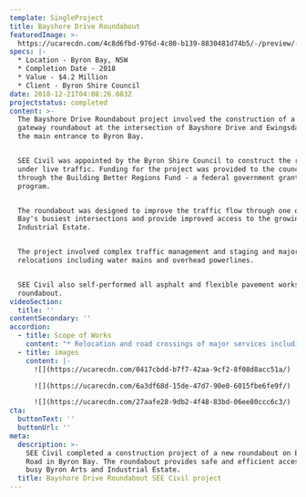 ```yaml
---
template: SingleProject
title: Bayshore Drive Roundabout
featuredImage: >-
  https://ucarecdn.com/4c8d6fbd-976d-4c80-b139-8830481d74b5/-/preview/-/enhance/50/
specs: |-
  * Location - Byron Bay, NSW
  * Completion Date - 2018
  * Value - $4.2 Million
  * Client - Byron Shire Council
date: 2018-12-21T04:08:26.083Z
projectstatus: completed
content: >-
  The Bayshore Drive Roundabout project involved the construction of a new
  gateway roundabout at the intersection of Bayshore Drive and Ewingsdale Road -
  the main entrance to Byron Bay. 


  SEE Civil was appointed by the Byron Shire Council to construct the roundabout
  under live traffic. Funding for the project was provided to the council
  through the Building Better Regions Fund - a federal government grants
  program. 


  The roundabout was designed to improve the traffic flow through one of Byron
  Bay's busiest intersections and provide improved access to the growing Arts &
  Industrial Estate. 


  The project involved complex traffic management and staging and major asset
  relocations including water mains and overhead powerlines. 


  SEE Civil also self-performed all asphalt and flexible pavement works for the
  roundabout.
videoSection:
  title: ''
contentSecondary: ''
accordion:
  - title: Scope of Works
    content: "* Relocation and road crossings of major services including water reticulation and electrical.\r\n* Construction and renewal of stormwater drainage box culverts, pipes, headwalls.\r\n* Demolition and removal of existing AC sealed pavement and redundant culverts, kerbs, fencing etc.\r\n* Concrete works including kerb and gutter, RMS R82 lean mix concrete subbase, RMS R83 Steel Fibre Reinforced Concrete (SFRC) Roundabout base pavement, central concrete roundabout apron and footpaths.\r\n* All traffic management for a 3-stage construction of the SFRC roundabout pavement and associated civil works with heavy traffic maintaining two-way traffic at all times.\r\n* Refuge island on Ewingsdale Road, kerb side median and traffic islands\r\n* Temporary & final line marking and signage within the roundabout footprint\r\n* Liaison with key stakeholders including adjacent residential houses, the industrial area, Byron Shire Council, major utility providers and the community.\r\n* Special Federal Government funding reporting requirements, invoicing and categorising all works into Plant, Labour and Materials."
  - title: images
    content: |-
      ![](https://ucarecdn.com/0417cbdd-b7f7-42aa-9cf2-8f08d8acc51a/)

      ![](https://ucarecdn.com/6a3df68d-15de-47d7-90e0-6015fbe6fe9f/)

      ![](https://ucarecdn.com/27aafe28-9db2-4f48-83bd-06ee80ccc6c3/)
cta:
  buttonText: ''
  buttonUrl: ''
meta:
  description: >-
    SEE Civil completed a construction project of a new roundabout on Ewingsdale
    Road in Byron Bay. The roundabout provides safe and efficient access to the
    busy Byron Arts and Industrial Estate. 
  title: Bayshore Drive Roundabout SEE Civil project
---
```


